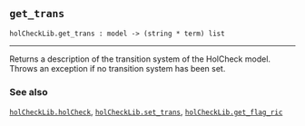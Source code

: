 ## `get_trans`

``` hol4
holCheckLib.get_trans : model -> (string * term) list
```

------------------------------------------------------------------------

Returns a description of the transition system of the HolCheck model.
Throws an exception if no transition system has been set.

### See also

[`holCheckLib.holCheck`](#holCheckLib.holCheck),
[`holCheckLib.set_trans`](#holCheckLib.set_trans),
[`holCheckLib.get_flag_ric`](#holCheckLib.get_flag_ric)
